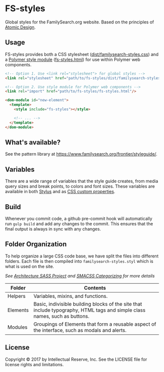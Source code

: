 FS-styles
=========

Global styles for the FamilySearch.org website. Based on the principles of [Atomic Design](http://bradfrost.com/blog/post/atomic-web-design/).

## Usage

FS-styles provides both a CSS stylesheet ([dist/familysearch-styles.css](dist/familysearch-styles.css)) and a [Polymer style module](https://www.polymer-project.org/2.0/docs/devguide/style-shadow-dom#style-modules) ([fs-styles.html](fs-styles.html)) for use within Polymer web components.

```html
<!-- Option 1. Use <link rel="stylesheet"> for global styles -->
<link rel="stylesheet" href="path/to/fs-styles/dist/familysearch-styles.min.css"/>
```

```html
<!-- Option 2. Use style module for Polymer web components -->
<link rel="import" href="path/to/fs-styles/fs-styles.html"/>

<dom-module id="new-element">
  <template>
    <style include="fs-styles"></style>

    <!-- ... -->
  </template>
</dom-module>
```

## What's available?

See the pattern library at https://www.familysearch.org/frontier/styleguide/.

## Variables

There are a wide range of variables that the style guide creates, from media query sizes and break points, to colors and font sizes. These variables are available in both [Stylus](assets/css/helpers/_variables.styl) and as [CSS custom properties](assets/css/familysearch-styles.styl).

## Build

Whenever you commit code, a github pre-commit hook will automatically run `gulp build` and add any changes to the commit. This ensures that the final output is always in sync with any changes.

## Folder Organization

To help organize a large CSS code base, we have split the files into different folders. Each file is then compiled into `familysearch-styles.styl` which is what is used on the site.

*See [Architecture SASS Project](http://www.sitepoint.com/architecture-sass-project/) and [SMACSS Categorizing](http://smacss.com/book/categorizing) for more details*

Folder     | Contents
-----------|---------
Helpers    | Variables, mixins, and functions.
Elements   | Basic, indivisible building blocks of the site that include typography, HTML tags and simple class names, such as buttons.
Modules    | Groupings of Elements that form a reusable aspect of the interface, such as modals and alerts.

## License
Copyright © 2017 by Intellectual Reserve, Inc. See the LICENSE file for license rights and limitations.

